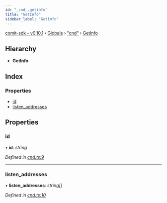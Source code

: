 ```yaml
---
id: "_cnd_.getinfo"
title: "GetInfo"
sidebar_label: "GetInfo"
---
```


[comit-sdk - v0.10.1](../index.md) › [Globals](../globals.md) › ["cnd"](../modules/_cnd_.md) › [GetInfo](_cnd_.getinfo.md)

## Hierarchy

* **GetInfo**

## Index

### Properties

* [id](_cnd_.getinfo.md#id)
* [listen_addresses](_cnd_.getinfo.md#listen_addresses)

## Properties

###  id

• **id**: *string*

*Defined in [cnd.ts:9](https://github.com/comit-network/comit-js-sdk/blob/9af15bb/src/cnd.ts#L9)*

___

###  listen_addresses

• **listen_addresses**: *string[]*

*Defined in [cnd.ts:10](https://github.com/comit-network/comit-js-sdk/blob/9af15bb/src/cnd.ts#L10)*
